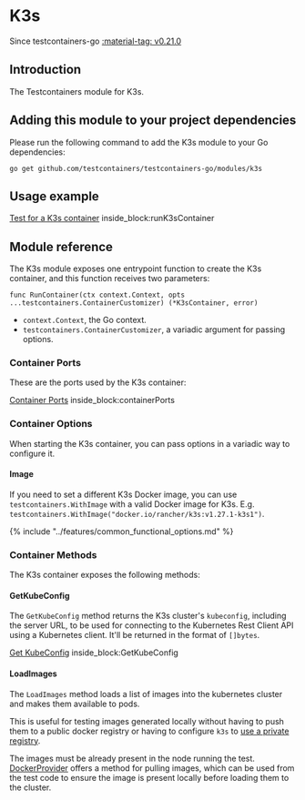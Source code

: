 # K3s

Since testcontainers-go <a href="https://github.com/testcontainers/testcontainers-go/releases/tag/v0.21.0"><span class="tc-version">:material-tag: v0.21.0</span></a>

## Introduction

The Testcontainers module for K3s.

## Adding this module to your project dependencies

Please run the following command to add the K3s module to your Go dependencies:

```
go get github.com/testcontainers/testcontainers-go/modules/k3s
```

## Usage example

<!--codeinclude-->
[Test for a K3s container](../../modules/k3s/k3s_test.go) inside_block:runK3sContainer
<!--/codeinclude-->

## Module reference

The K3s module exposes one entrypoint function to create the K3s container, and this function receives two parameters:

```golang
func RunContainer(ctx context.Context, opts ...testcontainers.ContainerCustomizer) (*K3sContainer, error)
```

- `context.Context`, the Go context.
- `testcontainers.ContainerCustomizer`, a variadic argument for passing options.


### Container Ports
These are the ports used by the K3s container:
<!--codeinclude-->
[Container Ports](../../modules/k3s/k3s.go) inside_block:containerPorts
<!--/codeinclude-->

### Container Options

When starting the K3s container, you can pass options in a variadic way to configure it.

#### Image

If you need to set a different K3s Docker image, you can use `testcontainers.WithImage` with a valid Docker image
for K3s. E.g. `testcontainers.WithImage("docker.io/rancher/k3s:v1.27.1-k3s1")`.

{% include "../features/common_functional_options.md" %}

### Container Methods

The K3s container exposes the following methods:

#### GetKubeConfig

The `GetKubeConfig` method returns the K3s cluster's `kubeconfig`, including the server URL, to be used for connecting
to the Kubernetes Rest Client API using a Kubernetes client. It'll be returned in the format of `[]bytes`.

<!--codeinclude-->
[Get KubeConfig](../../modules/k3s/k3s_example_test.go) inside_block:GetKubeConfig
<!--/codeinclude-->

#### LoadImages

The `LoadImages` method loads a list of images into the kubernetes cluster and makes them available to pods.

This is useful for testing images generated locally without having to push them to a public docker registry or having to configure `k3s` to [use a private registry](https://docs.k3s.io/installation/private-registry).

The images must be already present in the node running the test. [DockerProvider](https://pkg.go.dev/github.com/testcontainers/testcontainers-go#DockerProvider) offers a method for pulling images, which can be used from the test code to ensure the image is present locally before loading them to the cluster.
